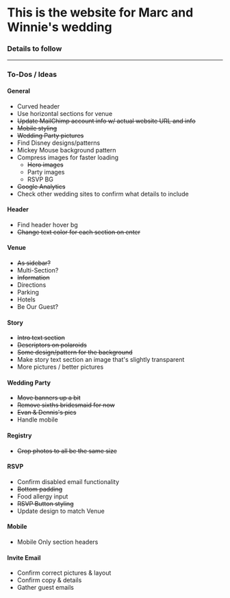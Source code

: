# This is the website for Marc and Winnie's wedding

### Details to follow

---

### To-Dos / Ideas
#### General
- Curved header
- Use horizontal sections for venue
- ~~Update MailChimp account info w/ actual website URL and info~~
- ~~Mobile styling~~
- ~~Wedding Party pictures~~
- Find Disney designs/patterns
- Mickey Mouse background pattern
- Compress images for faster loading
    + ~~Hero images~~
    + Party images
    + RSVP BG
- ~~Google Analytics~~
- Check other wedding sites to confirm what details to include

#### Header
- Find header hover bg
- ~~Change text color for each section on enter~~

#### Venue
- ~~As sidebar?~~
- Multi-Section?
- ~~Information~~
- Directions
- Parking
- Hotels
- Be Our Guest?

#### Story
- ~~Intro text section~~
- ~~Descriptors on polaroids~~
- ~~Some design/pattern for the background~~
- Make story text section an image that's slightly transparent
- More pictures / better pictures

#### Wedding Party
- ~~Move banners up a bit~~
- ~~Remove sixths bridesmaid for now~~
- ~~Evan & Dennis's pics~~
- Handle mobile

#### Registry
- ~~Crop photos to all be the same size~~

#### RSVP
- Confirm disabled email functionality
- ~~Bottom padding~~
- Food allergy input
- ~~RSVP Button styling~~
- Update design to match Venue

#### Mobile
- Mobile Only section headers

#### Invite Email
- Confirm correct pictures & layout
- Confirm copy & details
- Gather guest emails

